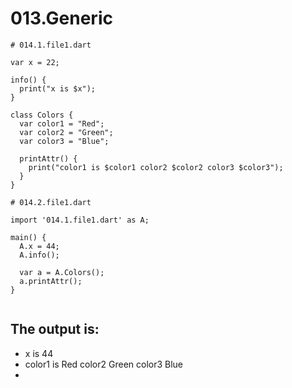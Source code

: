 # 013.Generic

```
# 014.1.file1.dart

var x = 22;

info() {
  print("x is $x");
}

class Colors {
  var color1 = "Red";
  var color2 = "Green";
  var color3 = "Blue";

  printAttr() {
    print("color1 is $color1 color2 $color2 color3 $color3");
  }
}

```

```
# 014.2.file1.dart

import '014.1.file1.dart' as A;

main() {
  A.x = 44;
  A.info();

  var a = A.Colors();
  a.printAttr();
}


```

## The output is:

* x is 44
* color1 is Red color2 Green color3 Blue
* 

